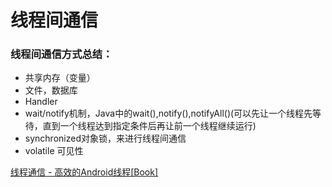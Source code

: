 # 线程间通信


### 线程间通信方式总结：
- 共享内存（变量）
- 文件，数据库
- Handler
- wait/notify机制，Java中的wait(),notify(),notifyAll()(可以先让一个线程先等待，直到一个线程达到指定条件后再让前一个线程继续运行)
- synchronized对象锁，来进行线程间通信
- volatile 可见性


[线程通信 \- 高效的Android线程\[Book\]](https://www.safaribooksonline.com/library/view/efficient-android-threading/9781449364120/ch04.html)